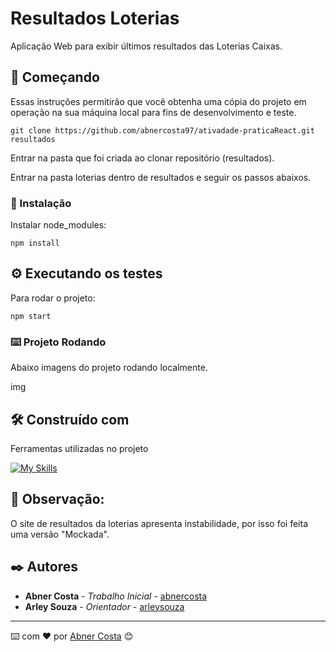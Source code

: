 # Resultados Loterias

Aplicação Web para exibir últimos resultados das Loterias Caixas.

## 🚀 Começando

Essas instruções permitirão que você obtenha uma cópia do projeto em operação na sua máquina local para fins de desenvolvimento e teste.

```
git clone https://github.com/abnercosta97/ativadade-praticaReact.git resultados
```
Entrar na pasta que foi criada ao clonar repositório (resultados).

Entrar na pasta loterias dentro de resultados e seguir os passos abaixos.

### 🔧 Instalação

Instalar node_modules:

```
npm install
```

## ⚙️ Executando os testes

Para rodar o projeto:

```
npm start
```


### ⌨️ Projeto Rodando

Abaixo imagens do projeto rodando localmente.

img


## 🛠️ Construído com

Ferramentas utilizadas no projeto

[![My Skills](https://skillicons.dev/icons?i=ts,html,css,react)](https://skillicons.dev)

## 📌 Observação:

O site de resultados da loterias apresenta instabilidade, por isso foi feita uma versão "Mockada". 

## ✒️ Autores

* **Abner Costa** - *Trabalho Inicial* - [abnercosta](https://github.com/abnercosta97)
* **Arley Souza** - *Orientador* - [arleysouza](https://github.com/arleysouza)

---
⌨️ com ❤️ por [Abner Costa](https://gist.github.com/abnercosta97) 😊
